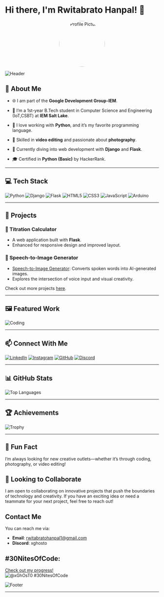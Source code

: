 # Hi there, I'm Rwitabrato Hanpal! 👋

<div align="center">
  <img src="https://github.com/GhostisLive.png" alt="Profile Picture" width="150" style="border-radius: 50%;">
</div>

![Header](https://user-images.githubusercontent.com/your-image-path/header.gif)

## 🚀 About Me

- 🌐 I am part of the **Google Development Group-IEM**.

- 🌱 I’m a 1st-year B.Tech student in Computer Science and Engineering (IoT,CSBT) at **IEM Salt Lake**.
- 🐍 I love working with **Python**, and it’s my favorite programming language.
- 🎥 Skilled in **video editing** and passionate about **photography**.
- 🔧 Currently diving into web development with **Django** and **Flask**.
- 🎓 Certified in **Python (Basic)** by HackerRank.

---

## 💻 Tech Stack

![Python](https://img.shields.io/badge/-Python-3776AB?style=for-the-badge&logo=python&logoColor=white)
![Django](https://img.shields.io/badge/-Django-092E20?style=for-the-badge&logo=django&logoColor=white)
![Flask](https://img.shields.io/badge/-Flask-000000?style=for-the-badge&logo=flask&logoColor=white)
![HTML5](https://img.shields.io/badge/-HTML5-E34F26?style=for-the-badge&logo=html5&logoColor=white)
![CSS3](https://img.shields.io/badge/-CSS3-1572B6?style=for-the-badge&logo=css3&logoColor=white)
![JavaScript](https://img.shields.io/badge/-JavaScript-F7DF1E?style=for-the-badge&logo=javascript&logoColor=black)
![Arduino](https://img.shields.io/badge/-Arduino-00979D?style=for-the-badge&logo=arduino&logoColor=white)

---

## 🌟 Projects

### 🔬 Titration Calculator
- A web application built with **Flask**.
- Enhanced for responsive design and improved layout.

### 🎨 Speech-to-Image Generator
- [Speech-to-Image Generator](https://github.com/GhostisLive/Speech-to-Image-Generator): Converts spoken words into AI-generated images.
- Explores the intersection of voice input and visual creativity.

Check out more projects [here](https://github.com/GhostisLive?tab=repositories).

---

## 🖼️ Featured Work

![Coding](https://media.giphy.com/media/L1R1tvI9svkIWwpVYr/giphy.gif)

---

## 📫 Connect With Me

[![LinkedIn](https://img.shields.io/badge/-LinkedIn-0077B5?style=for-the-badge&logo=linkedin&logoColor=white)](https://www.linkedin.com/in/rwitabrato-hanpal-796401319/)
[![Instagram](https://img.shields.io/badge/-Instagram-E4405F?style=for-the-badge&logo=instagram&logoColor=white)](https://instagram.com/rwitabrato_hanpal)
[![GitHub](https://img.shields.io/badge/-GitHub-181717?style=for-the-badge&logo=github&logoColor=white)](https://github.com/GhostisLive)
[![Discord](https://img.shields.io/badge/Discord-xghosto-7289DA?style=for-the-badge&logo=discord&logoColor=white)](https://discordapp.com/users/xghosto)


---

## 📊 GitHub Stats

![Top Languages](https://github-readme-stats.vercel.app/api/top-langs/?username=GhostisLive&layout=compact&theme=radical)

---

## 🏆 Achievements

![Trophy](https://github-profile-trophy.vercel.app/?username=GhostisLive&theme=onedark&row=1&column=5)

---

## 🐾 Fun Fact

I’m always looking for new creative outlets—whether it’s through coding, photography, or video editing!

## 🤝 Looking to Collaborate

I am open to collaborating on innovative projects that push the boundaries of technology and creativity. If you have an exciting idea or need a teammate for your next project, feel free to reach out!

## Contact Me

You can reach me via:
- **Email**: rwitabratohanpal1@gmail.com
- **Discord**: xghosto
## #30NitesOfCode:
[Check out my progress!](https://www.codedex.io/@xGhOsT0/30-nites-of-code)  
![@xGhOsT0 #30NitesOfCode](https://www.codedex.io/api/petStatus?user=xGhOsT0)

![Footer](https://user-images.githubusercontent.com/your-image-path/footer.gif)

---


